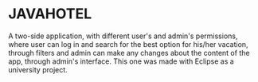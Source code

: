 # JAVAHOTEL
A two-side application, with different user's and admin's permissions, where user can log in and search for the best option for his/her vacation, through filters and admin can make any changes about the content of the app, through admin's interface.
This one was made with Eclipse as a university project.
